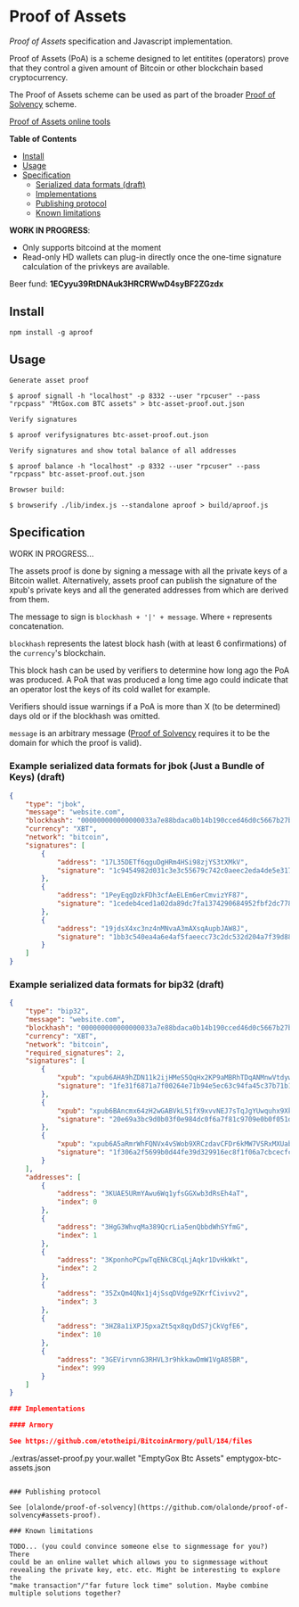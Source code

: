 
# Proof of Assets

*Proof of Assets* specification and Javascript implementation.

Proof of Assets (PoA) is a scheme designed to let entitites (operators)
prove that they control a given amount of Bitcoin or other blockchain based
cryptocurrency. 

The Proof of Assets scheme can be used as part of the broader 
[Proof of Solvency][pos] scheme.

[pos]: https://github.com/olalonde/proof-of-solvency

[Proof of Assets online tools](http://olalonde.github.io/proof-of-assets)

**Table of Contents**

- [Install](#install)
- [Usage](#usage)
- [Specification](#specification)
  - [Serialized data formats (draft)](#serialized-data-formats-draft)
  - [Implementations](#implementations)
  - [Publishing protocol](#publishing-protocol)
  - [Known limitations](#known-limitations)

**WORK IN PROGRESS**:

- Only supports bitcoind at the moment
- Read-only HD wallets can plug-in directly once the one-time signature calculation of the privkeys are available.

Beer fund: **1ECyyu39RtDNAuk3HRCRWwD4syBF2ZGzdx**

## Install

```
npm install -g aproof
```

## Usage

```
Generate asset proof

$ aproof signall -h "localhost" -p 8332 --user "rpcuser" --pass "rpcpass" "MtGox.com BTC assets" > btc-asset-proof.out.json

Verify signatures

$ aproof verifysignatures btc-asset-proof.out.json

Verify signatures and show total balance of all addresses

$ aproof balance -h "localhost" -p 8332 --user "rpcuser" --pass "rpcpass" btc-asset-proof.out.json

Browser build:

$ browserify ./lib/index.js --standalone aproof > build/aproof.js
```

## Specification

WORK IN PROGRESS...

The assets proof is done by signing a message with all the private
keys of a Bitcoin wallet.  Alternatively, assets proof can publish
the signature of the xpub's private keys and all the generated addresses
from which are derived from them.

The message to sign is `blockhash + '|' + message`. Where `+` represents
concatenation.

`blockhash` represents the latest block hash (with at least 6
confirmations) of the `currency`'s blockchain.

This block hash can be used by verifiers to determine how long ago the
PoA was produced. A PoA that was produced a long time ago could indicate
that an operator lost the keys of its cold wallet for example. 

Verifiers should issue warnings if a PoA is more than X (to be
determined) days old or if the blockhash was omitted.

`message` is an arbitrary message ([Proof of Solvency][pos] requires it to be
the domain for which the proof is valid).

### Example serialized data formats for jbok (Just a Bundle of Keys) (draft)

```json
{
    "type": "jbok",
    "message": "website.com",
    "blockhash": "000000000000000033a7e88bdaca0b14b190cced46d0c5667b27bd82d429792f",
    "currency": "XBT",
    "network": "bitcoin",
    "signatures": [
        {
            "address": "17L35DETf6qguDgHRm4HSi98zjYS3tXMkV",
            "signature": "1c9454982d031c3e3c55679c742c0aeec2eda4de5e317c458523d097ae42a8f98a4092eb193e5f7708a84625436c1416debbcb639843c2c9378146124d022450ae"
        },
        {
            "address": "1PeyEqgDzkFDh3cfAeELEm6erCmvizYF87",
            "signature": "1cedeb4ced1a02da89dc7fa1374290684952fbf2dc77858434112120fb23ab245d6924198dd99127d00d212d3ad5ec89e48f45e7495828f5dfd9d1eccb6be7ef30"
        },
        {
            "address": "19jdsX4xc3nz4nMNvaA3mAXsqAupbJAW8J",
            "signature": "1bb3c540ea4a6e4af5faeecc73c2dc532d204a7f39d886ef718da8d41d1684516737c1c7a4c502a08ec2d114fdac98d2f99d4fb92536e31b8966230ed4bc3a79f5"
        }
    ]
}
```

### Example serialized data formats for bip32 (draft)

```json
{
    "type": "bip32",
    "message": "website.com",
    "blockhash": "000000000000000033a7e88bdaca0b14b190cced46d0c5667b27bd82d429792f",
    "currency": "XBT",
    "network": "bitcoin",
    "required_signatures": 2,
    "signatures": [
        {
            "xpub": "xpub6AHA9hZDN11k2ijHMeS5QqHx2KP9aMBRhTDqANMnwVtdyw2TDYRmF8PjpvwUFcL1Et8Hj59S3gTSMcUQ5gAqTz3Wd8EsMTmF3DChhqPQBnU",
            "signature": "1fe31f6871a7f00264e71b94e5ec63c94fa45c37b71b18f6a54006f77093c042732c422770b8141520da7d6dc6de74248ea6799462549d386751eb49fe2b137c8b"
        },
        {
            "xpub": "xpub6BAncmx64zH2wGABVkL51fX9xvvNEJ7sTqJgYUwquhx9XkjNtdN4JrAVqFXw6Kq6dw2uBoXN6eM7yPLSFaPCNZU7wP4Ka1shnt2TdbQeAeL",
            "signature": "20e69a3bc9d0b03f0e984dc0f6a7f81c9709e0b0f051db40a25755968532e2ded542dfdf67f66a200eb879139f2405d58105be3779c9d44441138e1a1af4adff67"
        },
        {
            "xpub": "xpub6A5aRmrWhFQNVx4vSWob9XRCzdavCFDr6kMW7VSRxMXUab91PWz2tUtc8WHa5Dtv9JixEv8sofXoLzoiTxXC1JQkSD6GoGEmUM7Xf9K45J5",
            "signature": "1f306a2f5699b0d44fe39d329916ec8f1f06a7cbcecfcba36be43f196c66a1b674687b727b98f30e0c0ddadcabac58d1aecca886874d0821321553fddff76559c6"
        }
    ],
    "addresses": [
        {
            "address": "3KUAE5URmYAwu6Wq1yfsGGXwb3dRsEh4aT",
            "index": 0
        },
        {
            "address": "3HgG3WhvqMa389QcrLia5enQbbdWhSYfmG",
            "index": 1
        },
        {
            "address": "3KponhoPCpwTqENkCBCqLjAqkr1DvHkWkt",
            "index": 2
        },
        {
            "address": "35ZxQm4QNx1j4jSsqDVdge9ZKrfCivivv2",
            "index": 3
        },
        {
            "address": "3HZ8a1iXPJ5pxaZt5qx8qyDdS7jCkVgfE6",
            "index": 10
        },
        {
            "address": "3GEVirvnnG3RHVL3r9hkkawDmW1VgA85BR",
            "index": 999
        }
    ]
}

### Implementations

#### Armory

See https://github.com/etotheipi/BitcoinArmory/pull/184/files

```
./extras/asset-proof.py  your.wallet "EmptyGox Btc Assets" emptygox-btc-assets.json
```

### Publishing protocol

See [olalonde/proof-of-solvency](https://github.com/olalonde/proof-of-solvency#assets-proof).

### Known limitations

TODO... (you could convince someone else to signmessage for you?) There
could be an online wallet which allows you to signmessage without
revealing the private key, etc. etc. Might be interesting to explore the
"make transaction"/"far future lock time" solution. Maybe combine
multiple solutions together?
